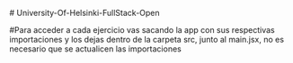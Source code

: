 
#   U n i v e r s i t y - O f - H e l s i n k i - F u l l S t a c k - O p e n 

#Para acceder a cada ejercicio vas sacando la app con sus respectivas importaciones y los dejas dentro de la carpeta src, junto al main.jsx, no es necesario que se actualicen las importaciones
 
 
